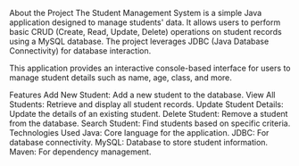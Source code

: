 About the Project
The Student Management System is a simple Java application designed to manage students' data. It allows users to perform basic CRUD (Create, Read, Update, Delete) operations on student records using a MySQL database. The project leverages JDBC (Java Database Connectivity) for database interaction.

This application provides an interactive console-based interface for users to manage student details such as name, age, class, and more.

Features
Add New Student: Add a new student to the database.
View All Students: Retrieve and display all student records.
Update Student Details: Update the details of an existing student.
Delete Student: Remove a student from the database.
Search Student: Find students based on specific criteria.
Technologies Used
Java: Core language for the application.
JDBC: For database connectivity.
MySQL: Database to store student information.
Maven: For dependency management.
